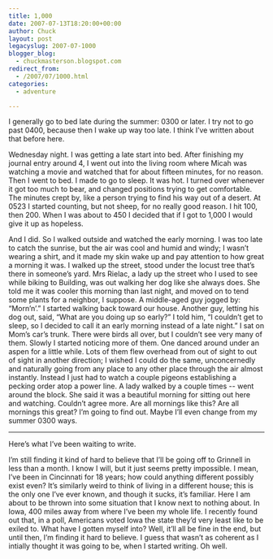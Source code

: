 ```yaml
---
title: 1,000
date: 2007-07-13T18:20:00+00:00
author: Chuck
layout: post
legacyslug: 2007-07-1000
blogger_blog:
  - chuckmasterson.blogspot.com
redirect_from:
  - /2007/07/1000.html
categories:
  - adventure

---
```

I generally go to bed late during the summer: 0300 or later. I try not to go
past 0400, because then I wake up way too late. I think I’ve written about that
before here.

Wednesday night. I was getting a late start into bed. After finishing my
journal entry around 4, I went out into the living room where Micah was
watching a movie and watched that for about fifteen minutes, for no reason.
Then I went to bed. I made to go to sleep. It was hot. I turned over whenever
it got too much to bear, and changed positions trying to get comfortable. The
minutes crept by, like a person trying to find his way out of a desert. At 0523
I started counting, but not sheep, for no really good reason. I hit 100, then
200\. When I was about to 450 I decided that if I got to 1,000 I would give it
up as hopeless.

And I did. So I walked outside and watched the early morning. I was too late to
catch the sunrise, but the air was cool and humid and windy; I wasn’t wearing a
shirt, and it made my skin wake up and pay attention to how great a morning it
was. I walked up the street, stood under the locust tree that’s there in
someone’s yard. Mrs Rielac, a lady up the street who I used to see while biking
to Building, was out walking her dog like she always does. She told me it was
cooler this morning than last night, and moved on to tend some plants for a
neighbor, I suppose. A middle-aged guy jogged by: “Morn’n’.” I started walking
back toward our house. Another guy, letting his dog out, said, “What are you
doing up so early?” I told him, “I couldn’t get to sleep, so I decided to call
it an early morning instead of a late night.” I sat on Mom’s car’s trunk. There
were birds all over, but I couldn’t see very many of them. Slowly I started
noticing more of them. One danced around under an aspen for a little while.
Lots of them flew overhead from out of sight to out of sight in another
direction; I wished I could do the same, unconcernedly and naturally going from
any place to any other place through the air almost instantly. Instead I just
had to watch a couple pigeons establishing a pecking order atop a power line. A
lady walked by a couple times -- went around the block. She said it was a
beautiful morning for sitting out here and watching. Couldn’t agree more. Are
all mornings like this? Are all mornings this great? I’m going to find out.
Maybe I’ll even change from my summer 0300 ways.

* * *

Here’s what I’ve been waiting to write.

I’m still finding it kind of hard to believe that I’ll be going off to Grinnell
in less than a month. I know I will, but it just seems pretty impossible. I
mean, I’ve been in Cincinnati for 18 years; how could anything different
possibly exist even? It’s similarly weird to think of living in a different
house; this is the only one I’ve ever known, and though it sucks, it’s
familiar. Here I am about to be thrown into some situation that I know next to
nothing about. In Iowa, 400 miles away from where I’ve been my whole life. I
recently found out that, in a poll, Americans voted Iowa the state they’d very
least like to be exiled to. What have I gotten myself into? Well, it’ll all be
fine in the end, but until then, I’m finding it hard to believe. I guess that
wasn’t as coherent as I intially thought it was going to be, when I started
writing. Oh well.
